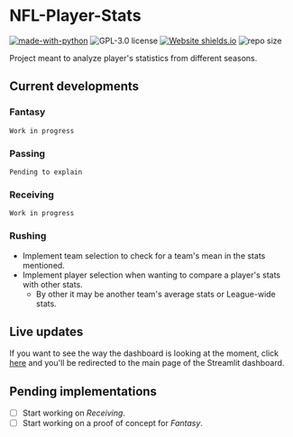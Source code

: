 # NFL-Player-Stats

[![made-with-python](https://img.shields.io/badge/Made%20with-Python-1f425f.svg)](https://www.python.org/)
![GPL-3.0 license](https://img.shields.io/github/license/danielroa98/NFL-Player-Stats)
[![Website shields.io](https://img.shields.io/website-up-down-green-red/http/shields.io.svg)](https://nfl-player-stats.streamlit.app/)
![repo size](https://img.shields.io/github/repo-size/danielroa98/NFL-Player-Stats?label=Repo%20Size)

Project meant to analyze player's statistics from different seasons.

## Current developments

### Fantasy

`Work in progress`

### Passing

`Pending to explain`

### Receiving

`Work in progress`

### Rushing

- Implement team selection to check for a team's mean in the stats mentioned.
- Implement player selection when wanting to compare a player's stats with other stats.
  - By other it may be another team's average stats or League-wide stats.

## Live updates

If you want to see the way the dashboard is looking at the moment, click [here](https://nfl-player-stats.streamlit.app/) and you'll be redirected to the main page of the Streamlit dashboard.

## Pending implementations

- [ ] Start working on _Receiving_.
- [ ] Start working on a proof of concept for _Fantasy_.
